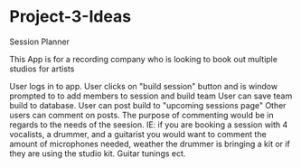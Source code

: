 # Project-3-Ideas

Session Planner

This App is for a recording company who is looking to book out multiple studios for artists

User logs in to app.
User clicks on "build session" button and is window prompted to to add members to session and build team
User can save team build to database.
User can post build to "upcoming sessions page"
Other users can comment on posts. The purpose of commenting would be in regards to the needs of the seesion. IE: if you are booking a session with 4 vocalists, a drummer, and a guitarist you would want to comment the amount of microphones needed, weather the drummer is bringing a kit or if they are using the studio kit. Guitar tunings ect.